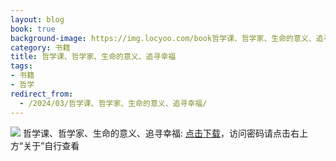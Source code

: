 ```yaml
---
layout: blog
book: true
background-image: https://img.locyoo.com/book哲学课、哲学家、生命的意义、追寻幸福.jpg
category: 书籍
title: 哲学课、哲学家、生命的意义、追寻幸福
tags:
- 书籍
- 哲学
redirect_from:
  - /2024/03/哲学课、哲学家、生命的意义、追寻幸福/
---
```

![](https://img.locyoo.com/book哲学课、哲学家、生命的意义、追寻幸福.jpg)
哲学课、哲学家、生命的意义、追寻幸福: <a name = "ref1" href="https://url18.ctfile.com/f/50983618-1437033080-877b79?p=3619">点击下载</a>，访问密码请点击右上方“关于”自行查看